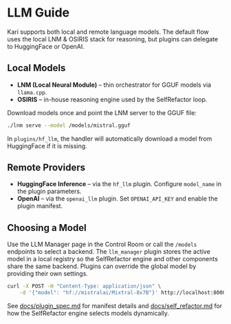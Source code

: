 # LLM Guide

Kari supports both local and remote language models. The default flow uses the local LNM & OSIRIS stack for reasoning, but plugins can delegate to HuggingFace or OpenAI.

## Local Models

- **LNM (Local Neural Module)** – thin orchestrator for GGUF models via `llama.cpp`.
- **OSIRIS** – in-house reasoning engine used by the SelfRefactor loop.

Download models once and point the LNM server to the GGUF file:

```bash
./lnm serve --model /models/mistral.gguf
```

In `plugins/hf_llm`, the handler will automatically download a model from HuggingFace if it is missing.

## Remote Providers

- **HuggingFace Inference** – via the `hf_llm` plugin. Configure `model_name` in the plugin parameters.
- **OpenAI** – via the `openai_llm` plugin. Set `OPENAI_API_KEY` and enable the plugin manifest.

## Choosing a Model

 
Use the LLM Manager page in the Control Room or call the `/models` endpoints to select a backend. The `llm_manager` plugin stores the active model in a local registry so the SelfRefactor engine and other components share the same backend. Plugins can override the global model by providing their own settings.


```bash
curl -X POST -H "Content-Type: application/json" \
    -d '{"model": "hf://mistralai/Mixtral-8x7B"}' http://localhost:8000/models/select
```

See [docs/plugin_spec.md](plugin_spec.md) for manifest details and [docs/self_refactor.md](self_refactor.md) for how the SelfRefactor engine selects models dynamically.

